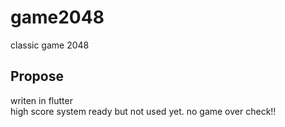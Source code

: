 # game2048

classic game 2048

## Propose
writen in flutter  
high score system ready but not used yet.
no game over check!!
